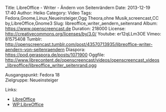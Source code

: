 Title: LibreOffice - Writer - Ändern von Seitenrändern
Date: 2013-12-19 17:40
Author: Heiko
Category: Video
Tags: Fedora,Gnome,Linux,Neueinsteiger,Ogg Theora,ohne Musik,screencast,CC by,LibreOffice,Gnome3
Slug: libreoffice_writer_aendern_seitenrand
Album: https://www.openscreencast.de
Duration: 218000
License: http://creativecommons.org/licenses/by/3.0/
Youtube: er12qLLm3OE
Vimeo: 81575408
Tumblr: http://openscreencast.tumblr.com/post/43570713935/libreoffice-writer-aendern-von-seitenraendern
Diaspora: https://pod.geraspora.de/posts/1071900
Oggfile: http://www.librecontent.de/openscreencast/videos/openscreencast_videos_libreoffice/libreoffice_writer_seitenrand.ogg

Ausgangspunkt: Fedora 18  
Zielgruppe: Neueinsteiger  

Links:

  * [LibreOffice](http://de.libreoffice.org/hilfe-kontakt/handbuecher/ "Link zu LibreOffice")
  * [WP:LibreOffice](http://de.wikipedia.org/wiki/Libreoffice "LibreOffice")

